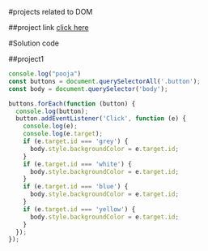 #projects related to DOM

##project link
[click here](https:://stackblitz.com/edit/dom-project-chaiaurcode?file=index.html)


#Solution code

##project1

```javascript 
console.log("pooja")
const buttons = document.querySelectorAll('.button');
const body = document.querySelector('body');

buttons.forEach(function (button) {
  console.log(button);
  button.addEventListener('Click', function (e) {
    console.log(e);
    console.log(e.target);
    if (e.target.id === 'grey') {
      body.style.backgroundColor = e.target.id;
    }
    if (e.target.id === 'white') {
      body.style.backgroundColor = e.target.id;
    }
    if (e.target.id === 'blue') {
      body.style.backgroundColor = e.target.id;
    }
    if (e.target.id === 'yellow') {
      body.style.backgroundColor = e.target.id;
    }
  });
});


````





